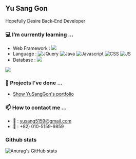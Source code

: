 ## Yu Sang Gon
Hopefully Desire Back-End Developer


### 💻 I’m currently learning ... 
* Web Framework : ![](https://img.shields.io/badge/Spring-6DB33F?style=for-the-badge&logo=spring&logoColor=white)
* Language : ![JQuery](https://img.shields.io/badge/jQuery-0769AD?style=for-the-badge&logo=jquery&logoColor=white) ![Java](https://img.shields.io/badge/Java-ED8B00?style=for-the-badge&logo=openjdk&logoColor=white) ![Javascript](https://img.shields.io/badge/HTML5-E34F26?style=for-the-badge&logo=html5&logoColor=white) ![CSS](https://img.shields.io/badge/CSS3-1572B6?style=for-the-badge&logo=css3&logoColor=white) ![JS](https://img.shields.io/badge/JavaScript-F7DF1E?style=for-the-badge&logo=JavaScript&logoColor=white) ![]()
* Database : ![](https://img.shields.io/badge/MySQL-005C84?style=for-the-badge&logo=mysql&logoColor=white)

![](https://github-readme-stats.vercel.app/api/top-langs/?username=YuSangGon&theme=blue-gree)


### 📝 Projects I've done ...
* [Show YuSangGon's portfolio](https://github.com/YuSangGon/portfolio)


### 📫 How to contact me ...
* 📧 : yusang5159@gmail.com
* 📱 : +82) 010-5159-9859


### Github stats
![Anurag's GitHub stats](https://github-readme-stats.vercel.app/api?username=YuSangGon&show_icons=true&theme=shadow_blue)
<!--
**YuSangGon/YuSangGon** is a ✨ _special_ ✨ repository because its `README.md` (this file) appears on your GitHub profile.

Here are some ideas to get you started:

- 🔭 I’m currently working on ...
- 🌱 I’m currently learning ...
- 👯 I’m looking to collaborate on ...
- 🤔 I’m looking for help with ...
- 💬 Ask me about ...
- 📫 How to reach me: ...
- 😄 Pronouns: ...
- ⚡ Fun fact: ...
-->
